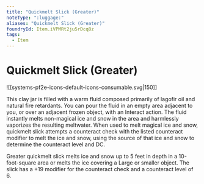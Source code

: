 ```yaml
---
title: "Quickmelt Slick (Greater)"
noteType: ":luggage:"
aliases: "Quickmelt Slick (Greater)"
foundryId: Item.iVPMRt2ju5rDcq8z
tags:
  - Item
---
```


# Quickmelt Slick (Greater)
![[systems-pf2e-icons-default-icons-consumable.svg|150]]

This clay jar is filled with a warm fluid composed primarily of lagofir oil and natural fire retardants. You can pour the fluid in an empty area adjacent to you, or over an adjacent frozen object, with an Interact action. The fluid instantly melts non-magical ice and snow in the area and harmlessly vaporizes the resulting meltwater. When used to melt magical ice and snow, quickmelt slick attempts a counteract check with the listed counteract modifier to melt the ice and snow, using the source of that ice and snow to determine the counteract level and DC.

Greater quickmelt slick melts ice and snow up to 5 feet in depth in a 10-foot-square area or melts the ice covering a Large or smaller object. The slick has a +19 modifier for the counteract check and a counteract level of 6.

